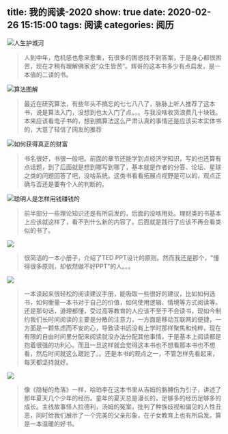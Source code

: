 title: 我的阅读-2020
show: true
date: 2020-02-26 15:15:00
tags: 阅读
categories: 阅历
---

![人生护城河](https://img1.doubanio.com/view/subject/s/public/s33313187.jpg)
> 人到中年，危机感也愈来愈重，有很多的困惑找不到答案，于是身心都很困苦，现在才稍有理解佛家说“众生皆苦”。辉哥的这本书多少有点启发，是一本值的二读的书。

![算法图解](https://img9.doubanio.com/view/subject/s/public/s29358625.jpg)
> 最近在研究算法，有些年头不搞忘的七七八八了，脉脉上听人推荐了这本书，说是算法入门，没想到也太入门了点。。。与我没啥收货浪费几十块钱。本来应该看电子书的，想到搞算法这么严肃认真的事情还是应该买本实体书的，大意了轻信了网友的推荐

![如何获得真正的财富](https://img3.doubanio.com/view/subject/s/p/s29751621.jpg)
> 书名很好，书很一般吧。前面的章节还能学到点经济学知识，写的也还算有点话题，到了后面就是想到哪写到哪了，基本就是作者的分答、论坛、星球之类的问题回答了吧，没啥系统。这类书看看拓展点视野是可以的，观点正确与否还是要有个人的判断的。

![聪明人是怎样用钱赚钱的](https://img1.doubanio.com/view/subject/s/p/s29684008.jpg)
> 前半部分一些理论知识还是有所启发的，后面的没啥用处。理财类的书基本上应该就这样了，看不到什么新的内容了。后面就是践行了应该不再会看类似的书了。

![](https://img1.doubanio.com/view/subject/s/p/s32344999.jpg)
> 很简洁的一本小册子，介绍了TED PPT设计的原则。然而我还是那个，"懂得很多原则，却依然做不好PPT"的人。。。

![](https://img9.doubanio.com/view/subject/s/p/s29451374.jpg)
> 一本读起来很轻松的阅读建议手册，能吸取一些很好的建议，比如如何选书，如何衡量一本书对于自己的价值，如何使用逻辑、情境等方式阅读等。还是那句话，道理都懂，受过高等教育的人应该不至于不会读书，现如今制约我们长时间阅读的主要是分散的注意力，一方面是移动互联网的便捷，一方面是一颗焦虑而不安的心，导致读书远没有上学时那样聚焦和纯粹，现在有限的自由时间里分配来阅读就没办法分配其他事情，于是基本上阅读都是抱着很强的功利心。而且一旦这样就会觉得这本书也不想看那本书也不想看，然后时间就这么蹉跎了。。还是本书的观点之一，不管怎样先看起来，每天都坚持就好。

![](https://img2.doubanio.com/view/subject/s/p/s23128183.jpg)
> 像《隐秘的角落》一样，哈珀李在这本书里从吉姆的胳膊伤为引子，讲述了那年夏天几个少年的经历。童年的夏天总是漫长的，足够多的经历足够多的成长。主线故事怪人拉德利，汤姆的冤案，批判了种族歧视和偏见的人性丑恶，同时给我们展示了一个完美的父亲形象，在子女教育上也有所启发。算是一本温暖的好书。
